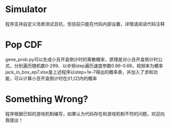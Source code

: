 # Simulator
程序支持自定义场景测试丑抗，但目前只能在代码内部设置，详情请阅读代码注释
# Pop CDF
gene_prob.py可以生成小丑开盒倒计时的离散概率，原理是对小丑开盒倒计时公式，分别遍历随机数0-299、以步频step遍历速度参数0.66-0.68，视频率为概率
jack_in_box_ep7.xlsx是上述程序以step=1e-7得出的概率表，并加入了求和功能，可以计算小丑开盒倒计时在(t1,t2]内的概率
# Something Wrong?
程序根据已知的游戏机制编写，如果认为代码存在和游戏机制不符的问题，欢迎向我提出！

